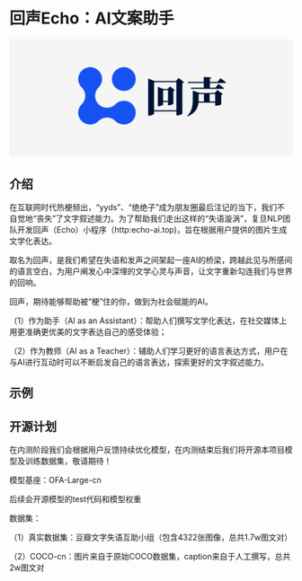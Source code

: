 # 回声Echo：AI文案助手

![本地路径](./img/logo1.png "相对路径演示")

## 介绍

在互联网时代热梗频出，“yyds”、“绝绝子”成为朋友圈最后注记的当下，我们不自觉地“丧失”了文字叙述能力。为了帮助我们走出这样的“失语漩涡”，复旦NLP团队开发回声（Echo）小程序（http:echo-ai.top)，旨在根据用户提供的图片生成文学化表达。

取名为回声，是我们希望在失语和发声之间架起一座AI的桥梁，跨越此见与所感间的语言空白，为用户阐发心中深埋的文学心灵与声音，让文字重新勾连我们与世界的回响。

回声，期待能够帮助被“梗”住的你，做到为社会赋能的AI。

（1）作为助手（AI as an Assistant）：帮助人们撰写文学化表达，在社交媒体上用更准确更优美的文字表达自己的感受体验；

（2）作为教师（AI as a Teacher）：辅助人们学习更好的语言表达方式，用户在与AI进行互动时可以不断启发自己的语言表达，探索更好的文字叙述能力。

## 示例


## 开源计划

在内测阶段我们会根据用户反馈持续优化模型，在内测结束后我们将开源本项目模型及训练数据集，敬请期待！

模型基座：OFA-Large-cn

后续会开源模型的test代码和模型权重

数据集：

（1）真实数据集：豆瓣文字失语互助小组（包含4322张图像，总共1.7w图文对）

（2）COCO-cn：图片来自于原始COCO数据集，caption来自于人工撰写，总共2w图文对


